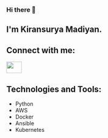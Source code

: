 ### Hi there 👋

## I'm Kiransurya Madiyan.

## Connect with me:
<p align="left">
<a href="your link" target="blank"><img align="center" src="https://www.linkedin.com/in/kiransurya-m-36282818a/" alt="" height="30" width="40" /></a>


## Technologies and Tools:
- Python
- AWS
- Docker
- Ansible
- Kubernetes
